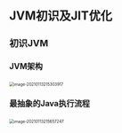## JVM初识及JIT优化

### 初识JVM

#### JVM架构

<img src="JVM/image-20210113215303917.png" alt="image-20210113215303917" style="zoom:50%;" />



#### 最抽象的Java执行流程

<img src="JVM/image-20210113215657247.png" alt="image-20210113215657247" style="zoom:50%;" />